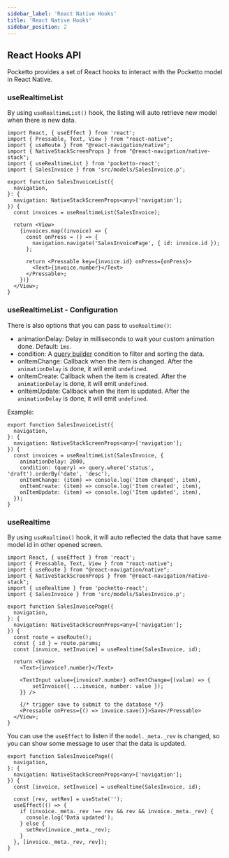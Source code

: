 ```yaml
---
sidebar_label: 'React Native Hooks'
title: 'React Native Hooks'
sidebar_position: 2
---
```


## React Hooks API

Pocketto provides a set of React hooks to interact with the Pocketto model in React Native.

### useRealtimeList

By using `useRealtimeList()` hook, the listing will auto retrieve new model when there is new data.

```tsx
import React, { useEffect } from 'react';
import { Pressable, Text, View } from "react-native";
import { useRoute } from "@react-navigation/native";
import { NativeStackScreenProps } from "@react-navigation/native-stack";
import { useRealtimeList } from 'pocketto-react';
import { SalesInvoice } from 'src/models/SalesInvoice.p';

export function SalesInvoiceList({
  navigation,
}: {
  navigation: NativeStackScreenProps<any>['navigation'];
}) {
  const invoices = useRealtimeList(SalesInvoice);
  
  return <View>
    {invoices.map((invoice) => {
      const onPress = () => {
        navigation.navigate('SalesInvoicePage', { id: invoice.id });
      };

      return <Pressable key={invoice.id} onPress={onPress}>
        <Text>{invoice.number}</Text>
      </Pressable>;
    })}
  </View>;
}
```

### useRealtimeList - Configuration

There is also options that you can pass to `useRealtime()`:

- animationDelay: Delay in milliseconds to wait your custom animation done. Default: `1ms`.
- condition: A [query builder](/docs/data-modelling/query-builder#complex-queries---callback) condition to filter and sorting the data.
- onItemChange: Callback when the item is changed. After the `animationDelay` is done, it will emit `undefined`.
- onItemCreate: Callback when the item is created. After the `animationDelay` is done, it will emit `undefined`.
- onItemUpdate: Callback when the item is updated. After the `animationDelay` is done, it will emit `undefined`.

Example:

```tsx
export function SalesInvoiceList({
  navigation,
}: {
  navigation: NativeStackScreenProps<any>['navigation'];
}) {
  const invoices = useRealtimeList(SalesInvoice, {
    animationDelay: 2000,
    condition: (query) => query.where('status', 'draft').orderBy('date', 'desc'),
    onItemChange: (item) => console.log('Item changed', item),
    onItemCreate: (item) => console.log('Item created', item),
    onItemUpdate: (item) => console.log('Item updated', item),
  });
}
```

### useRealtime

By using `useRealtime()` hook, it will auto reflected the data that have same model id in other opened screen.

```tsx
import React, { useEffect } from 'react';
import { Pressable, Text, View } from "react-native";
import { useRoute } from "@react-navigation/native";
import { NativeStackScreenProps } from "@react-navigation/native-stack";
import { useRealtime } from 'pocketto-react';
import { SalesInvoice } from 'src/models/SalesInvoice.p';

export function SalesInvoicePage({
  navigation,
}: {
  navigation: NativeStackScreenProps<any>['navigation'];
}) {
  const route = useRoute();
  const { id } = route.params;
  const [invoice, setInvoice] = useRealtime(SalesInvoice, id);

  return <View>
    <Text>{invoice?.number}</Text>

    <TextInput value={invoice?.number} onTextChange={(value) => {
        setInvoice({ ...invoice, number: value });
    }} />

    {/* trigger save to submit to the database */}
    <Pressable onPress={() => invoice.save()}>Save</Pressable>
  </View>;
}
```

You can use the `useEffect` to listen if the `model._meta._rev` is changed, so you can show some message to user that the data is updated.

```tsx
export function SalesInvoicePage({
  navigation,
}: {
  navigation: NativeStackScreenProps<any>['navigation'];
}) {
  const [invoice, setInvoice] = useRealtime(SalesInvoice, id);

  const [rev, setRev] = useState('');
  useEffect(() => {
    if (invoice._meta._rev !== rev && rev && invoice._meta._rev) {
      console.log('Data updated');
    } else {
      setRev(invoice._meta._rev);
    }
  }, [invoice._meta._rev, rev]);
}
```

